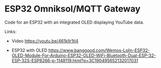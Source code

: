 # ESP32 Omniksol/MQTT Gateway
Code for an ESP32 with an integrated OLED displaying YouTube data.

Links:
- Video
https://youtu.be/461kllr1tl4

- ESP32 with OLED
https://www.banggood.com/Wemos-Lolin-ESP32-OLED-Module-For-Arduino-ESP32-OLED-WiFi-Bluetooth-Dual-ESP-32-ESP-32S-ESP8266-p-1148119.html?p=3C190495652132017031
